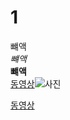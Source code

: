 # 1 
뺴액  
*뺴액*   
**뺴액**  
[동영상](https://youtu.be/O8_hPaV_F9g)![사진](http://cfile30.uf.tistory.com/image/2737E43A574C346B0D88AC)  

[동영상](https://youtu.be/O8_hPaV_F9g)

